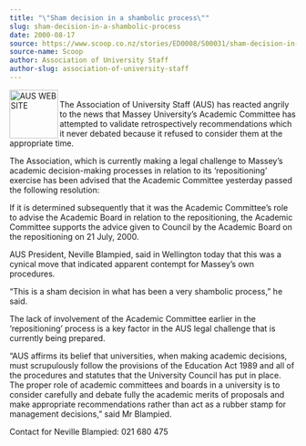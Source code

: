 ```yaml
---
title: "\"Sham decision in a shambolic process\""
slug: sham-decision-in-a-shambolic-process
date: 2000-08-17
source: https://www.scoop.co.nz/stories/ED0008/S00031/sham-decision-in-a-shambolic-process.htm
source-name: Scoop
author: Association of University Staff
author-slug: association-of-university-staff
---
```


<p><img align="left" width="85" height="85" src="http://www.aus.ac.nz/pictures/logo.gif" alt="AUS WEB SITE" border="0"><br>The Association of
University Staff (AUS) has reacted angrily to the news that
Massey University’s Academic Committee has attempted to
validate retrospectively recommendations which it never
debated because it refused to consider them at the
appropriate time.</p>

<p>The Association, which is currently
making a legal challenge to Massey’s academic
decision-making processes in relation to its ‘repositioning’
exercise has been advised that the Academic Committee
yesterday passed the following resolution:</p>

<p>If it is
determined subsequently that it was the Academic Committee’s
role to advise the Academic Board in relation to the
repositioning, the Academic Committee supports the advice
given to Council by the Academic Board on the repositioning
on 21 July, 2000.</p>

<p>AUS President, Neville Blampied, said in
Wellington today that this was a cynical move that indicated
apparent contempt for Massey’s own procedures.</p>

<p>“This is a
sham decision in what has been a very shambolic process,” he
said.</p>

<p>The lack of involvement of the Academic Committee
earlier in the ‘repositioning’ process is a key factor in
the AUS legal challenge that is currently being
prepared.</p>

<p>“AUS affirms its belief that universities, when
making academic decisions, must scrupulously follow the
provisions of the Education Act 1989 and all of the
procedures and statutes that the University Council has put
in place.  The proper role of academic committees and boards
in a university is to consider carefully and debate fully
the academic merits of proposals and make appropriate
recommendations rather than act as a rubber stamp for
management decisions,” said Mr Blampied.</p>

<p>Contact for
Neville Blampied:	021 680
475<br><p>
         